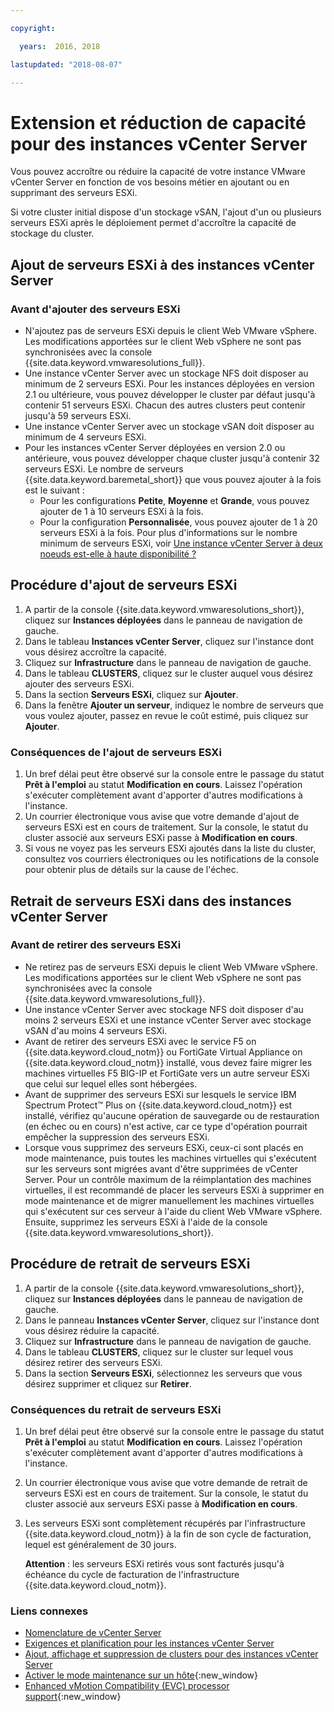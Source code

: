 ```yaml
---

copyright:

  years:  2016, 2018

lastupdated: "2018-08-07"

---
```


# Extension et réduction de capacité pour des instances vCenter Server

Vous pouvez accroître ou réduire la capacité de votre instance VMware vCenter Server en fonction de vos besoins métier en ajoutant ou en supprimant des serveurs ESXi.

Si votre cluster initial dispose d'un stockage vSAN, l'ajout d'un ou plusieurs serveurs ESXi après le déploiement permet d'accroître la capacité de stockage du cluster.

## Ajout de serveurs ESXi à des instances vCenter Server

### Avant d'ajouter des serveurs ESXi

* N'ajoutez pas de serveurs ESXi depuis le client Web VMware vSphere. Les modifications apportées sur le client Web vSphere ne sont pas synchronisées avec la console {{site.data.keyword.vmwaresolutions_full}}.
* Une instance vCenter Server avec un stockage NFS doit disposer au minimum de 2 serveurs ESXi. Pour les instances déployées en version 2.1 ou ultérieure, vous pouvez développer le cluster par défaut jusqu'à contenir 51 serveurs ESXi. Chacun des autres clusters peut contenir jusqu'à 59 serveurs ESXi.
* Une instance vCenter Server avec un stockage vSAN doit disposer au minimum de 4 serveurs ESXi.
* Pour les instances vCenter Server déployées en version 2.0 ou antérieure, vous pouvez développer chaque cluster jusqu'à contenir 32 serveurs ESXi. Le nombre de serveurs {{site.data.keyword.baremetal_short}} que vous pouvez ajouter à la fois est le suivant :
   * Pour les configurations **Petite**, **Moyenne** et **Grande**, vous pouvez ajouter de 1 à 10 serveurs ESXi à la fois.
   * Pour la configuration **Personnalisée**, vous pouvez ajouter de 1 à 20 serveurs ESXi à la fois. Pour plus d'informations sur le nombre minimum de serveurs ESXi, voir [Une instance vCenter Server à deux noeuds est-elle à haute disponibilité ?](../vmonic/faq.html#is-a-two-node-vcenter-server-instance-highly-available-)

## Procédure d'ajout de serveurs ESXi

1. A partir de la console {{site.data.keyword.vmwaresolutions_short}}, cliquez sur **Instances déployées** dans le panneau de navigation de gauche.
2. Dans le tableau **Instances vCenter Server**, cliquez sur l'instance dont vous désirez accroître la capacité.
3. Cliquez sur **Infrastructure** dans le panneau de navigation de gauche.
4. Dans le tableau **CLUSTERS**, cliquez sur le cluster auquel vous désirez ajouter des serveurs ESXi.
5. Dans la section **Serveurs ESXi**, cliquez sur **Ajouter**.
6. Dans la fenêtre **Ajouter un serveur**, indiquez le nombre de serveurs que vous voulez ajouter, passez en revue le coût estimé, puis cliquez sur **Ajouter**.

### Conséquences de l'ajout de serveurs ESXi

1. Un bref délai peut être observé sur la console entre le passage du statut **Prêt à l'emploi** au statut **Modification en cours**. Laissez l'opération s'exécuter complètement avant d'apporter d'autres modifications à l'instance.
2. Un courrier électronique vous avise que votre demande d'ajout de serveurs ESXi est en cours de traitement. Sur la console, le statut du cluster associé aux serveurs ESXi passe à **Modification en cours**.
3. Si vous ne voyez pas les serveurs ESXi ajoutés dans la liste du cluster, consultez vos courriers électroniques ou les notifications de la console pour obtenir plus de détails sur la cause de l'échec.

## Retrait de serveurs ESXi dans des instances vCenter Server

### Avant de retirer des serveurs ESXi

* Ne retirez pas de serveurs ESXi depuis le client Web VMware vSphere. Les modifications apportées sur le client Web vSphere ne sont pas synchronisées avec la console {{site.data.keyword.vmwaresolutions_full}}.
* Une instance vCenter Server avec stockage NFS doit disposer d'au moins 2 serveurs ESXi et une instance vCenter Server avec stockage vSAN d'au moins 4 serveurs ESXi.
* Avant de retirer des serveurs ESXi avec le service F5 on {{site.data.keyword.cloud_notm}} ou FortiGate Virtual Appliance on {{site.data.keyword.cloud_notm}} installé, vous devez faire migrer les machines virtuelles F5 BIG-IP et FortiGate vers un autre serveur ESXi que celui sur lequel elles sont hébergées.
* Avant de supprimer des serveurs ESXi sur lesquels le service IBM Spectrum Protect&trade; Plus on {{site.data.keyword.cloud_notm}} est installé, vérifiez qu'aucune opération de sauvegarde ou de restauration (en échec ou en cours) n'est active, car ce type d'opération pourrait empêcher la suppression des serveurs ESXi.
* Lorsque vous supprimez des serveurs ESXi, ceux-ci sont placés en mode maintenance, puis toutes les machines virtuelles qui s'exécutent sur les serveurs sont migrées avant d'être supprimées de vCenter Server. Pour un contrôle maximum de la réimplantation des machines virtuelles, il est recommandé de placer les serveurs ESXi à supprimer en mode maintenance et de migrer manuellement les machines virtuelles qui s'exécutent sur ces serveur à l'aide du client Web VMware vSphere. Ensuite, supprimez les serveurs ESXi à l'aide de la console {{site.data.keyword.vmwaresolutions_short}}.

## Procédure de retrait de serveurs ESXi

1. A partir de la console {{site.data.keyword.vmwaresolutions_short}}, cliquez sur **Instances déployées** dans le panneau de navigation de gauche.
2. Dans le panneau **Instances vCenter Server**, cliquez sur l'instance dont vous désirez réduire la capacité.
3. Cliquez sur **Infrastructure** dans le panneau de navigation de gauche.
4. Dans le tableau **CLUSTERS**, cliquez sur le cluster sur lequel vous désirez retirer des serveurs ESXi.
5. Dans la section **Serveurs ESXi**, sélectionnez les serveurs que vous désirez supprimer et cliquez sur **Retirer**.

### Conséquences du retrait de serveurs ESXi

1. Un bref délai peut être observé sur la console entre le passage du statut **Prêt à l'emploi** au statut **Modification en cours**. Laissez l'opération s'exécuter complètement avant d'apporter d'autres modifications à l'instance.
2. Un courrier électronique vous avise que votre demande de retrait de serveurs ESXi est en cours de traitement. Sur la console, le statut du cluster associé aux serveurs ESXi passe à **Modification en cours**.
3. Les serveurs ESXi sont complètement récupérés par l'infrastructure {{site.data.keyword.cloud_notm}} à la fin de son cycle de facturation, lequel est généralement de 30 jours.

   **Attention** : les serveurs ESXi retirés vous sont facturés jusqu'à échéance du cycle de facturation de l'infrastructure {{site.data.keyword.cloud_notm}}.

### Liens connexes

* [Nomenclature de vCenter Server](vc_bom.html)
* [Exigences et planification pour les instances vCenter Server](vc_planning.html)
* [Ajout, affichage et suppression de clusters pour des instances vCenter Server](vc_addingviewingclusters.html)
* [Activer le mode maintenance sur un hôte](http://pubs.vmware.com/vsphere-60/index.jsp?topic=%2Fcom.vmware.vsphere.resmgmt.doc%2FGUID-8F705E83-6788-42D4-93DF-63A2B892367F.html){:new_window}
* [Enhanced vMotion Compatibility (EVC) processor support](https://kb.vmware.com/selfservice/microsites/search.do?language=en_US&cmd=displayKC&externalId=1003212){:new_window}
